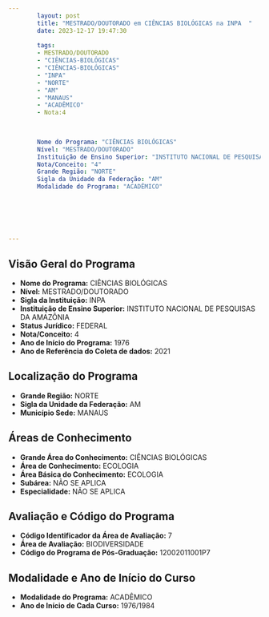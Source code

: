 ```yaml
---
        layout: post
        title: "MESTRADO/DOUTORADO em CIÊNCIAS BIOLÓGICAS na INPA  "
        date: 2023-12-17 19:47:30
     
        tags:
        - MESTRADO/DOUTORADO
        - "CIÊNCIAS-BIOLÓGICAS"
        - "CIÊNCIAS-BIOLÓGICAS"
        - "INPA"
        - "NORTE"
        - "AM"
        - "MANAUS"
        - "ACADÊMICO"
        - Nota:4
        
        

        Nome do Programa: "CIÊNCIAS BIOLÓGICAS"
        Nível: "MESTRADO/DOUTORADO"
        Instituição de Ensino Superior: "INSTITUTO NACIONAL DE PESQUISAS DA AMAZÔNIA"
        Nota/Conceito: "4"
        Grande Região: "NORTE"
        Sigla da Unidade da Federação: "AM"
        Modalidade do Programa: "ACADÊMICO"
        
        
        
        
        
        
---
```

## Visão Geral do Programa
- **Nome do Programa:** CIÊNCIAS BIOLÓGICAS
- **Nível:** MESTRADO/DOUTORADO
- **Sigla da Instituição:** INPA
- **Instituição de Ensino Superior:** INSTITUTO NACIONAL DE PESQUISAS DA AMAZÔNIA
- **Status Jurídico:** FEDERAL
- **Nota/Conceito:** 4
- **Ano de Início do Programa:** 1976
- **Ano de Referência do Coleta de dados:** 2021

## Localização do Programa
- **Grande Região:** NORTE
- **Sigla da Unidade da Federação:** AM
- **Município Sede:** MANAUS

## Áreas de Conhecimento
- **Grande Área do Conhecimento:** CIÊNCIAS BIOLÓGICAS
- **Área de Conhecimento:** ECOLOGIA
- **Área Básica do Conhecimento:** ECOLOGIA
- **Subárea:** NÃO SE APLICA
- **Especialidade:** NÃO SE APLICA

## Avaliação e Código do Programa
- **Código Identificador da Área de Avaliação:** 7
- **Área de Avaliação:** BIODIVERSIDADE
- **Código do Programa de Pós-Graduação:** 12002011001P7


## Modalidade e Ano de Início do Curso
- **Modalidade do Programa:** ACADÊMICO
- **Ano de Início de Cada Curso:** 1976/1984
